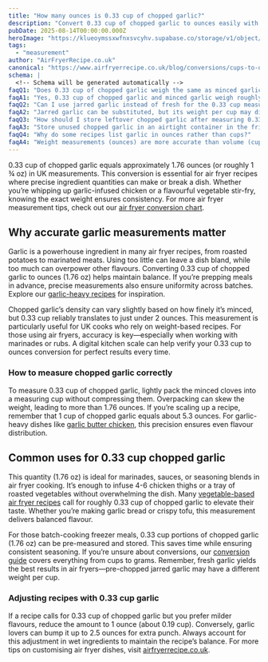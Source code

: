 ```yaml
---
title: "How many ounces is 0.33 cup of chopped garlic?"
description: "Convert 0.33 cup of chopped garlic to ounces easily with our precise guide—perfect for air fryer recipes and meal prep!"
pubDate: 2025-08-14T00:00:00.000Z
heroImage: "https://klueoymssxwfnxsvcyhv.supabase.co/storage/v1/object/public/Shmucket/how-many-ounces-is-0-33-cup-chopped-garlic.webp"
tags:
  - "measurement"
author: "AirFryerRecipe.co.uk"
canonical: "https://www.airfryerrecipe.co.uk/blog/conversions/cups-to-ounces/how-many-ounces-is-0-33-cup-chopped-garlic"
schema: |
  <!-- Schema will be generated automatically -->
faqQ1: "Does 0.33 cup of chopped garlic weigh the same as minced garlic?"
faqA1: "Yes, 0.33 cup of chopped garlic and minced garlic weigh roughly the same—about 1.76 ounces. However, minced garlic may pack slightly denser in a measuring cup, potentially adding an extra 0.1-0.2 oz. For absolute precision in air fryer recipes, weighing with a kitchen scale is best."
faqQ2: "Can I use jarred garlic instead of fresh for the 0.33 cup measurement?"
faqA2: "Jarred garlic can be substituted, but its weight per cup may differ due to added preservatives or oils. Typically, 0.33 cup of jarred chopped garlic weighs closer to 1.9 ounces. Adjust seasonings accordingly, as jarred garlic often has a milder flavour than fresh."
faqQ3: "How should I store leftover chopped garlic after measuring 0.33 cup?"
faqA3: "Store unused chopped garlic in an airtight container in the fridge for up to 2 weeks. For longer storage, freeze pre-portioned 0.33 cup (1.76 oz) amounts in ice cube trays with a bit of olive oil. This works perfectly for future air fryer recipes."
faqQ4: "Why do some recipes list garlic in ounces rather than cups?"
faqA4: "Weight measurements (ounces) are more accurate than volume (cups) because garlic’s density can vary. A 0.33 cup measurement equals 1.76 oz, but scales eliminate guesswork. Many UK air fryer recipes prefer weights for consistency, especially in baking or marinades."
---
```

<p>0.33 cup of chopped garlic equals approximately 1.76 ounces (or roughly 1 ¾ oz) in UK measurements. This conversion is essential for air fryer recipes where precise ingredient quantities can make or break a dish. Whether you’re whipping up garlic-infused chicken or a flavourful vegetable stir-fry, knowing the exact weight ensures consistency. For more air fryer measurement tips, check out our <a href=https://www.airfryerrecipe.co.uk/air-fryer-conversion-chart>air fryer conversion chart</a>.</p>  

<h2>Why accurate garlic measurements matter</h2>  
<p>Garlic is a powerhouse ingredient in many air fryer recipes, from roasted potatoes to marinated meats. Using too little can leave a dish bland, while too much can overpower other flavours. Converting 0.33 cup of chopped garlic to ounces (1.76 oz) helps maintain balance. If you’re prepping meals in advance, precise measurements also ensure uniformity across batches. Explore our <a href=https://www.airfryerrecipe.co.uk/recipes>garlic-heavy recipes</a> for inspiration.</p>  

<p>Chopped garlic’s density can vary slightly based on how finely it’s minced, but 0.33 cup reliably translates to just under 2 ounces. This measurement is particularly useful for UK cooks who rely on weight-based recipes. For those using air fryers, accuracy is key—especially when working with marinades or rubs. A digital kitchen scale can help verify your 0.33 cup to ounces conversion for perfect results every time.</p>  

<h3>How to measure chopped garlic correctly</h3>  
<p>To measure 0.33 cup of chopped garlic, lightly pack the minced cloves into a measuring cup without compressing them. Overpacking can skew the weight, leading to more than 1.76 ounces. If you’re scaling up a recipe, remember that 1 cup of chopped garlic equals about 5.3 ounces. For garlic-heavy dishes like <a href=https://www.airfryerrecipe.co.uk/recipe-category/chicken>garlic butter chicken</a>, this precision ensures even flavour distribution.</p>  

<h2>Common uses for 0.33 cup chopped garlic</h2>  
<p>This quantity (1.76 oz) is ideal for marinades, sauces, or seasoning blends in air fryer cooking. It’s enough to infuse 4-6 chicken thighs or a tray of roasted vegetables without overwhelming the dish. Many <a href=https://www.airfryerrecipe.co.uk/recipe-category/vegetables>vegetable-based air fryer recipes</a> call for roughly 0.33 cup of chopped garlic to elevate their taste. Whether you’re making garlic bread or crispy tofu, this measurement delivers balanced flavour.</p>  

<p>For those batch-cooking freezer meals, 0.33 cup portions of chopped garlic (1.76 oz) can be pre-measured and stored. This saves time while ensuring consistent seasoning. If you’re unsure about conversions, our <a href=https://www.airfryerrecipe.co.uk/air-fryer-conversion-chart>conversion guide</a> covers everything from cups to grams. Remember, fresh garlic yields the best results in air fryers—pre-chopped jarred garlic may have a different weight per cup.</p>  

<h3>Adjusting recipes with 0.33 cup garlic</h3>  
<p>If a recipe calls for 0.33 cup of chopped garlic but you prefer milder flavours, reduce the amount to 1 ounce (about 0.19 cup). Conversely, garlic lovers can bump it up to 2.5 ounces for extra punch. Always account for this adjustment in wet ingredients to maintain the recipe’s balance. For more tips on customising air fryer dishes, visit <a href=https://www.airfryerrecipe.co.uk>airfryerrecipe.co.uk</a>.</p>
